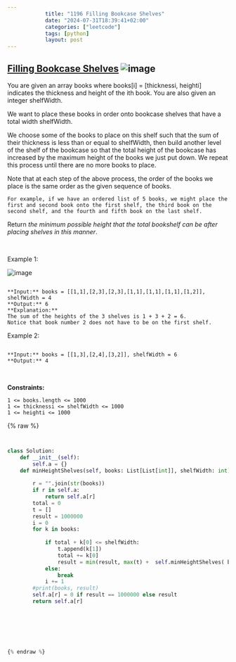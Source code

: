 ```yaml
---
            title: "1196 Filling Bookcase Shelves"
            date: "2024-07-31T18:39:41+02:00"
            categories: ["leetcode"]
            tags: [python]
            layout: post
---
```

            
## [Filling Bookcase Shelves](https://leetcode.com/problems/filling-bookcase-shelves) ![image](https://img.shields.io/badge/Difficulty-Medium-orange)

You are given an array books where books[i] = [thicknessi, heighti] indicates the thickness and height of the ith book. You are also given an integer shelfWidth.

We want to place these books in order onto bookcase shelves that have a total width shelfWidth.

We choose some of the books to place on this shelf such that the sum of their thickness is less than or equal to shelfWidth, then build another level of the shelf of the bookcase so that the total height of the bookcase has increased by the maximum height of the books we just put down. We repeat this process until there are no more books to place.

Note that at each step of the above process, the order of the books we place is the same order as the given sequence of books.

	For example, if we have an ordered list of 5 books, we might place the first and second book onto the first shelf, the third book on the second shelf, and the fourth and fifth book on the last shelf.

Return *the minimum possible height that the total bookshelf can be after placing shelves in this manner*.

 

Example 1:

![image](https://assets.leetcode.com/uploads/2019/06/24/shelves.png)
```

**Input:** books = [[1,1],[2,3],[2,3],[1,1],[1,1],[1,1],[1,2]], shelfWidth = 4
**Output:** 6
**Explanation:**
The sum of the heights of the 3 shelves is 1 + 3 + 2 = 6.
Notice that book number 2 does not have to be on the first shelf.

```

Example 2:

```

**Input:** books = [[1,3],[2,4],[3,2]], shelfWidth = 6
**Output:** 4

```

 

**Constraints:**

	1 <= books.length <= 1000
	1 <= thicknessi <= shelfWidth <= 1000
	1 <= heighti <= 1000

{% raw %}


```python


class Solution:
    def __init__(self):
        self.a = {}
    def minHeightShelves(self, books: List[List[int]], shelfWidth: int) -> int:
        
        r = "".join(str(books))
        if r in self.a:
            return self.a[r]
        total = 0
        t = []
        result = 1000000
        i = 0
        for k in books:
            
            if total + k[0] <= shelfWidth:
                t.append(k[1])
                total += k[0]
                result = min(result, max(t) +  self.minHeightShelves( books[i+1:], shelfWidth))
            else:
                break
            i += 1
        #print(books, result)
        self.a[r] = 0 if result == 1000000 else result
        return self.a[r]

            


        


{% endraw %}
